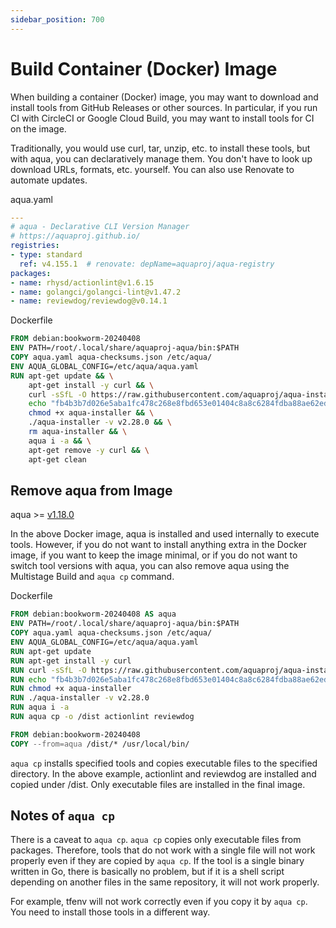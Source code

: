 ```yaml
---
sidebar_position: 700
---
```


# Build Container (Docker) Image

When building a container (Docker) image, you may want to download and install tools from GitHub Releases or other sources.
In particular, if you run CI with CircleCI or Google Cloud Build, you may want to install tools for CI on the image.

Traditionally, you would use curl, tar, unzip, etc. to install these tools, but with aqua, you can declaratively manage them.
You don't have to look up download URLs, formats, etc. yourself.
You can also use Renovate to automate updates.

aqua.yaml

```yaml
---
# aqua - Declarative CLI Version Manager
# https://aquaproj.github.io/
registries:
- type: standard
  ref: v4.155.1  # renovate: depName=aquaproj/aqua-registry
packages:
- name: rhysd/actionlint@v1.6.15
- name: golangci/golangci-lint@v1.47.2
- name: reviewdog/reviewdog@v0.14.1
```

Dockerfile

```dockerfile
FROM debian:bookworm-20240408
ENV PATH=/root/.local/share/aquaproj-aqua/bin:$PATH
COPY aqua.yaml aqua-checksums.json /etc/aqua/
ENV AQUA_GLOBAL_CONFIG=/etc/aqua/aqua.yaml
RUN apt-get update && \
    apt-get install -y curl && \
    curl -sSfL -O https://raw.githubusercontent.com/aquaproj/aqua-installer/v3.0.1/aqua-installer && \
    echo "fb4b3b7d026e5aba1fc478c268e8fbd653e01404c8a8c6284fdba88ae62eda6a  aqua-installer" | sha256sum -c && \
    chmod +x aqua-installer && \
    ./aqua-installer -v v2.28.0 && \
    rm aqua-installer && \
    aqua i -a && \
    apt-get remove -y curl && \
    apt-get clean
```

## Remove aqua from Image

aqua >= [v1.18.0](https://github.com/aquaproj/aqua/releases/tag/v1.18.0)

In the above Docker image, aqua is installed and used internally to execute tools.
However, if you do not want to install anything extra in the Docker image, if you want to keep the image minimal, or if you do not want to switch tool versions with aqua,
you can also remove aqua using the Multistage Build and `aqua cp` command.

Dockerfile

```dockerfile
FROM debian:bookworm-20240408 AS aqua
ENV PATH=/root/.local/share/aquaproj-aqua/bin:$PATH
COPY aqua.yaml aqua-checksums.json /etc/aqua/
ENV AQUA_GLOBAL_CONFIG=/etc/aqua/aqua.yaml
RUN apt-get update
RUN apt-get install -y curl
RUN curl -sSfL -O https://raw.githubusercontent.com/aquaproj/aqua-installer/v3.0.1/aqua-installer
RUN echo "fb4b3b7d026e5aba1fc478c268e8fbd653e01404c8a8c6284fdba88ae62eda6a  aqua-installer" | sha256sum -c
RUN chmod +x aqua-installer
RUN ./aqua-installer -v v2.28.0
RUN aqua i -a
RUN aqua cp -o /dist actionlint reviewdog

FROM debian:bookworm-20240408
COPY --from=aqua /dist/* /usr/local/bin/
```

`aqua cp` installs specified tools and copies executable files to the specified directory.
In the above example, actionlint and reviewdog are installed and copied under /dist.
Only executable files are installed in the final image.

## Notes of `aqua cp`

There is a caveat to `aqua cp`.
`aqua cp` copies only executable files from packages.
Therefore, tools that do not work with a single file will not work properly even if they are copied by `aqua cp`.
If the tool is a single binary written in Go, there is basically no problem, but if it is a shell script depending on another files in the same repository, it will not work properly.

For example, tfenv will not work correctly even if you copy it by `aqua cp`.
You need to install those tools in a different way.
